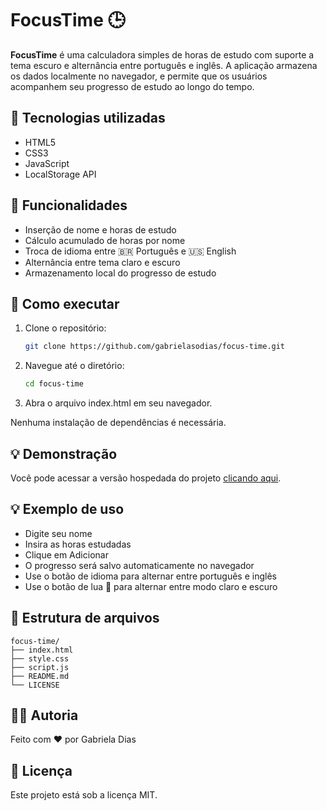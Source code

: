 # FocusTime 🕒

**FocusTime** é uma calculadora simples de horas de estudo com suporte a tema escuro e alternância entre português e inglês. A aplicação armazena os dados localmente no navegador, e permite que os usuários acompanhem seu progresso de estudo ao longo do tempo.

## 🔧 Tecnologias utilizadas

- HTML5
- CSS3
- JavaScript
- LocalStorage API

## 🎯 Funcionalidades

- Inserção de nome e horas de estudo
- Cálculo acumulado de horas por nome
- Troca de idioma entre 🇧🇷 Português e 🇺🇸 English
- Alternância entre tema claro e escuro
- Armazenamento local do progresso de estudo

## 🚀 Como executar

1. Clone o repositório:

   ```bash
   git clone https://github.com/gabrielasodias/focus-time.git
   ```
2. Navegue até o diretório:

   ```bash
   cd focus-time
   ```
3. Abra o arquivo index.html em seu navegador.

Nenhuma instalação de dependências é necessária.

## 💡 Demonstração

Você pode acessar a versão hospedada do projeto [clicando aqui](https://gabrielasodias.github.io/focus-time/).

## 💡 Exemplo de uso

* Digite seu nome
* Insira as horas estudadas
* Clique em Adicionar
* O progresso será salvo automaticamente no navegador
* Use o botão de idioma para alternar entre português e inglês
* Use o botão de lua 🌙 para alternar entre modo claro e escuro

## 📂 Estrutura de arquivos

```pgsql
focus-time/
├── index.html
├── style.css
├── script.js
├── README.md
└── LICENSE
```

## 👩‍💻 Autoria

Feito com ❤️ por Gabriela Dias

## 📄 Licença

Este projeto está sob a licença MIT.
